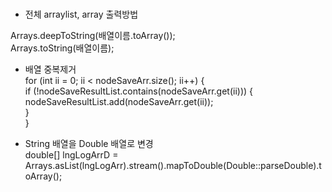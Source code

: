 ### 

* 전체 arraylist, array 출력방법

Arrays.deepToString(배열이름.toArray());  
Arrays.toString(배열이름);
   
  
* 배열 중복제거   
for (int ii = 0; ii < nodeSaveArr.size(); ii++) {  
    if (!nodeSaveResultList.contains(nodeSaveArr.get(ii))) {  
        nodeSaveResultList.add(nodeSaveArr.get(ii));  
    }  
}  
  
* String 배열을 Double 배열로 변경  
double[] lngLogArrD = Arrays.asList(lngLogArr).stream().mapToDouble(Double::parseDouble).toArray();  
 
 

